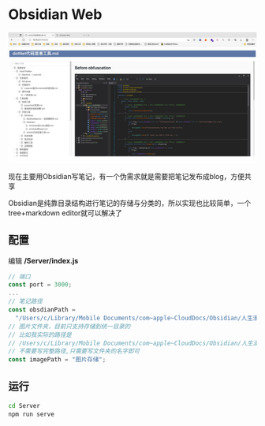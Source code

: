 # Obsidian Web

![](/image/index.jpg)

现在主要用Obsidian写笔记，有一个伪需求就是需要把笔记发布成blog，方便共享

Obsidian是纯靠目录结构进行笔记的存储与分类的，所以实现也比较简单，一个tree+markdown editor就可以解决了

## 配置
编辑 **/Server/index.js**

```js
// 端口
const port = 3000;
...
// 笔记路径
const obsdianPath =
  "/Users/c/Library/Mobile Documents/com~apple~CloudDocs/Obsidian/人生漫漫/人生漫漫";
// 图片文件夹，目前只支持存储到统一目录的
// 比如我实际的路径是
// /Users/c/Library/Mobile Documents/com~apple~CloudDocs/Obsidian/人生漫漫/人生漫漫/图片存储
// 不需要写完整路径,只需要写文件夹的名字即可
const imagePath = "图片存储";
```

## 运行
```bash
cd Server
npm run serve
```

